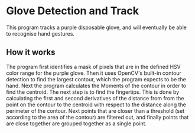 # Glove Detection and Track

This program tracks a purple disposable glove, and will eventually be able to recognise hand gestures.

## How it works

The program first identifies a mask of pixels that are in the defined HSV color range for the purple glove. Then it uses OpenCV's built-in contour detection to find the largest contour, which the program expects to be the hand. Next the program calculates the Moments of the contour in order to find the centroid. The next step is to find the fingertips. This is done by calculating the first and second derivatives of the distance from from the point on the contour to the centroid with respect to the distance along the perimeter of the contour. Next points that are closer than a threshold (set according to the area of the contour) are filtered out, and finally points that are close together are grouped together as a single point.

